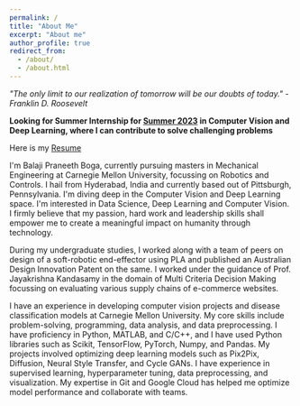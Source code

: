 ```yaml
---
permalink: /
title: "About Me"
excerpt: "About me"
author_profile: true
redirect_from: 
  - /about/
  - /about.html
---
```

<i>"The only limit to our realization of tomorrow will be our doubts of today." - Franklin D. Roosevelt</i>

<b>Looking for Summer Internship for <u>Summer 2023</u> in Computer Vision and Deep Learning, where I can contribute to solve challenging problems</b>

Here is my [Resume](https://drive.google.com/file/d/1oQ3B6Lyxrn86uvEN8o9wYRfqhlymyC_Q/view?usp=share_link)

I'm Balaji Praneeth Boga, currently pursuing masters in Mechanical Engineering at Carnegie Mellon University, focussing on Robotics and Controls. I hail from Hyderabad, India and currently based out of Pittsburgh, Pennsylvania. I'm diving deep in the Computer Vision and Deep Learning space. I'm interested in Data Science, Deep Learning and Computer Vision. I firmly believe that my passion, hard work and leadership skills shall empower me to create a meaningful impact on humanity through technology.

During my undergraduate studies, I worked along with a team of peers on design of a soft-robotic end-effector using PLA and published an Australian Design Innovation Patent on the same. I worked under the guidance of Prof. Jayakrishna Kandasamy in the domain of Multi Criteria Decision Making focussing on evaluating various supply chains of e-commerce websites. 

I have an experience in developing computer vision projects and disease classification models at Carnegie Mellon University. My core skills include problem-solving, programming, data analysis, and data preprocessing. I have proficiency in Python, MATLAB, and C/C++, and I have used Python libraries such as Scikit, TensorFlow, PyTorch, Numpy, and Pandas. My projects involved optimizing deep learning models such as Pix2Pix, Diffusion, Neural Style Transfer, and Cycle GANs. I have experience in supervised learning, hyperparameter tuning, data preprocessing, and visualization. My expertise in Git and Google Cloud has helped me optimize model performance and collaborate with teams. 
